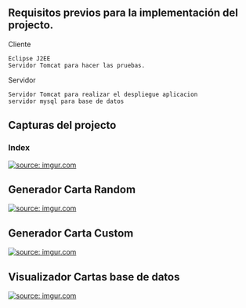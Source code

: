 ## Requisitos previos para la implementación del projecto.

Cliente

    Eclipse J2EE
    Servidor Tomcat para hacer las pruebas.

Servidor

    Servidor Tomcat para realizar el despliegue aplicacion
    servidor mysql para base de datos



## Capturas del projecto

### Index
<a href="https://imgur.com/8GJr4H5"><img src="https://i.imgur.com/8GJr4H5.png" title="source: imgur.com" /></a>

## Generador Carta Random
<a href="https://imgur.com/Mb4AlcT"><img src="https://i.imgur.com/Mb4AlcT.png" title="source: imgur.com" /></a>

## Generador Carta Custom
<a href="https://imgur.com/4kiJeBj"><img src="https://i.imgur.com/4kiJeBj.png" title="source: imgur.com" /></a>

## Visualizador Cartas base de datos
<a href="https://imgur.com/zr6KTCG"><img src="https://i.imgur.com/zr6KTCG.png" title="source: imgur.com" /></a>
